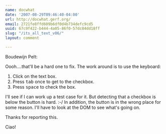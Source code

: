 ```yaml
---
name: docwhat
date: '2007-08-29T09:46:40-04:00'
url: http://docwhat.gerf.org/
email: 2721fe8ffd609b6df0d4b734defc9cd5
uuid: 67c9f422-b444-4a05-86f0-57dc84dd18ff
slug: "/its_all_text_v06/"
layout: comment

---
```


Boudewijn Pelt:

Oooh....that'll be a hard one to fix.  The work around is to use the keyboard:

<ol>
  <li>Click on the text box.</li>
  <li>Press <tt>tab</tt> once to get to the checkbox.</li>
  <li>Press <tt>space</tt> to check the box.</li>
</ol>

I'll see if I can work up a test case for it.  But detecting that a checkbox is below the button is hard. :-/  In addition, the button is in the wrong place for some reason.  I'll have to look at the DOM to see what's going on.

Thanks for reporting this.

Ciao!
